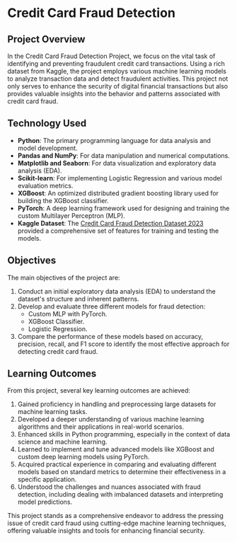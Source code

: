 
# Credit Card Fraud Detection

## Project Overview
In the Credit Card Fraud Detection Project, we focus on the vital task of identifying and preventing fraudulent credit card transactions. Using a rich dataset from Kaggle, the project employs various machine learning models to analyze transaction data and detect fraudulent activities. This project not only serves to enhance the security of digital financial transactions but also provides valuable insights into the behavior and patterns associated with credit card fraud.

## Technology Used
- **Python**: The primary programming language for data analysis and model development.
- **Pandas and NumPy**: For data manipulation and numerical computations.
- **Matplotlib and Seaborn**: For data visualization and exploratory data analysis (EDA).
- **Scikit-learn**: For implementing Logistic Regression and various model evaluation metrics.
- **XGBoost**: An optimized distributed gradient boosting library used for building the XGBoost classifier.
- **PyTorch**: A deep learning framework used for designing and training the custom Multilayer Perceptron (MLP).
- **Kaggle Dataset**: The [Credit Card Fraud Detection Dataset 2023](https://www.kaggle.com/datasets/nelgiriyewithana/credit-card-fraud-detection-dataset-2023) provided a comprehensive set of features for training and testing the models.

## Objectives
The main objectives of the project are:
1. Conduct an initial exploratory data analysis (EDA) to understand the dataset's structure and inherent patterns.
2. Develop and evaluate three different models for fraud detection:
   - Custom MLP with PyTorch.
   - XGBoost Classifier.
   - Logistic Regression.
3. Compare the performance of these models based on accuracy, precision, recall, and F1 score to identify the most effective approach for detecting credit card fraud.

## Learning Outcomes
From this project, several key learning outcomes are achieved:
1. Gained proficiency in handling and preprocessing large datasets for machine learning tasks.
2. Developed a deeper understanding of various machine learning algorithms and their applications in real-world scenarios.
3. Enhanced skills in Python programming, especially in the context of data science and machine learning.
4. Learned to implement and tune advanced models like XGBoost and custom deep learning models using PyTorch.
5. Acquired practical experience in comparing and evaluating different models based on standard metrics to determine their effectiveness in a specific application.
6. Understood the challenges and nuances associated with fraud detection, including dealing with imbalanced datasets and interpreting model predictions.

This project stands as a comprehensive endeavor to address the pressing issue of credit card fraud using cutting-edge machine learning techniques, offering valuable insights and tools for enhancing financial security.
